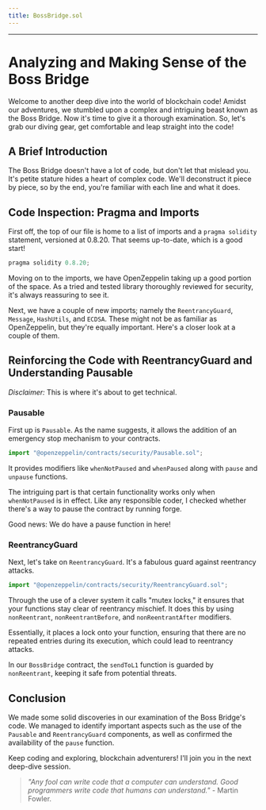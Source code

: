 ```yaml
---
title: BossBridge.sol
---
```




---

# Analyzing and Making Sense of the Boss Bridge

Welcome to another deep dive into the world of blockchain code! Amidst our adventures, we stumbled upon a complex and intriguing beast known as the Boss Bridge. Now it's time to give it a thorough examination. So, let's grab our diving gear, get comfortable and leap straight into the code!

## A Brief Introduction

The Boss Bridge doesn't have a lot of code, but don't let that mislead you. It's petite stature hides a heart of complex code. We'll deconstruct it piece by piece, so by the end, you're familiar with each line and what it does.

## Code Inspection: Pragma and Imports

First off, the top of our file is home to a list of imports and a `pragma solidity` statement, versioned at 0.8.20. That seems up-to-date, which is a good start!

```js
pragma solidity 0.8.20;
```

Moving on to the imports, we have OpenZeppelin taking up a good portion of the space. As a tried and tested library thoroughly reviewed for security, it's always reassuring to see it.

Next, we have a couple of new imports; namely the `ReentrancyGuard`, `Message`, `HashUtils`, and `ECDSA`. These might not be as familiar as OpenZeppelin, but they're equally important. Here's a closer look at a couple of them.

## Reinforcing the Code with ReentrancyGuard and Understanding Pausable

_Disclaimer:_ This is where it's about to get technical.

### Pausable

First up is `Pausable`. As the name suggests, it allows the addition of an emergency stop mechanism to your contracts.

```js
import "@openzeppelin/contracts/security/Pausable.sol";
```

It provides modifiers like `whenNotPaused` and `whenPaused` along with `pause` and `unpause` functions.

The intriguing part is that certain functionality works only when `whenNotPaused` is in effect. Like any responsible coder, I checked whether there's a way to pause the contract by running forge.

Good news: We do have a pause function in here!

### ReentrancyGuard

Next, let's take on `ReentrancyGuard`. It's a fabulous guard against reentrancy attacks.

```js
import "@openzeppelin/contracts/security/ReentrancyGuard.sol";
```

Through the use of a clever system it calls "mutex locks," it ensures that your functions stay clear of reentrancy mischief. It does this by using `nonReentrant`, `nonReentrantBefore`, and `nonReentrantAfter` modifiers.

Essentially, it places a lock onto your function, ensuring that there are no repeated entries during its execution, which could lead to reentrancy attacks.

In our `BossBridge` contract, the `sendToL1` function is guarded by `nonReentrant`, keeping it safe from potential threats.

## Conclusion

We made some solid discoveries in our examination of the Boss Bridge's code. We managed to identify important aspects such as the use of the `Pausable` and `ReentrancyGuard` components, as well as confirmed the availability of the `pause` function.

Keep coding and exploring, blockchain adventurers! I'll join you in the next deep-dive session.

> _"Any fool can write code that a computer can understand. Good programmers write code that humans can understand."_ - Martin Fowler.

